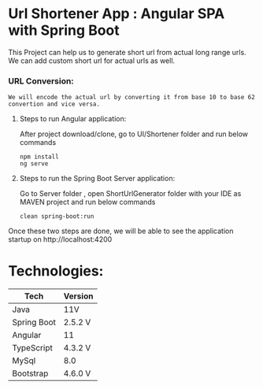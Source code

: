 # Url Shortener App : Angular SPA with Spring Boot

This Project can help us to generate short url from actual long range urls. We can add custom short url for actual urls as well.

### URL Conversion:

    We will encode the actual url by converting it from base 10 to base 62 convertion and vice versa.


1. Steps to run Angular application: 

   After project download/clone, go to UI/Shortener folder and run below commands

       npm install 
       ng serve

2. Steps to run the Spring Boot Server application:

   Go to Server folder , open ShortUrlGenerator folder with your IDE as MAVEN project and run below commands
   
       clean spring-boot:run

Once these two steps are done, we will be able to see the application startup on http://localhost:4200



# Technologies: 

|    Tech            |   Version    |  
|--------------------|--------------|
|    Java            |     11V      |
|    Spring Boot     |   2.5.2 V    | 
|    Angular         |     11       |
|    TypeScript      |   4.3.2 V    | 
|    MySql           |     8.0      |
|    Bootstrap       |   4.6.0 V    | 
